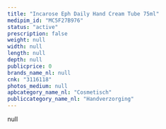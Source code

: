 ```yaml
---
title: "Incarose Eph Daily Hand Cream Tube 75ml"
medipim_id: "MC5F27B976"
status: "active"
prescription: false
weight: null
width: null
length: null
depth: null
publicprice: 0
brands_name_nl: null
cnk: "3116118"
photos_medium: null
apbcategory_name_nl: "Cosmetisch"
publiccategory_name_nl: "Handverzorging"
---
```

null
